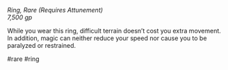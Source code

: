 *Ring, Rare (Requires Attunement)*  
*7,500 gp*

While you wear this ring, difficult terrain doesn’t cost you extra movement. In addition, magic can neither reduce your speed nor cause you to be paralyzed or restrained.

#rare #ring
